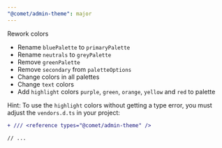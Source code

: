 ```yaml
---
"@comet/admin-theme": major
---
```


Rework colors

- Rename `bluePalette` to `primaryPalette`
- Rename `neutrals` to `greyPalette`
- Remove `greenPalette`
- Remove `secondary` from `paletteOptions`
- Change colors in all palettes
- Change `text` colors 
- Add `highlight` colors `purple`, `green`, `orange`, `yellow` and `red` to palette

Hint: To use the `highlight` colors without getting a type error, you must adjust the `vendors.d.ts` in your project:

```diff
+ /// <reference types="@comet/admin-theme" />

// ...
```
